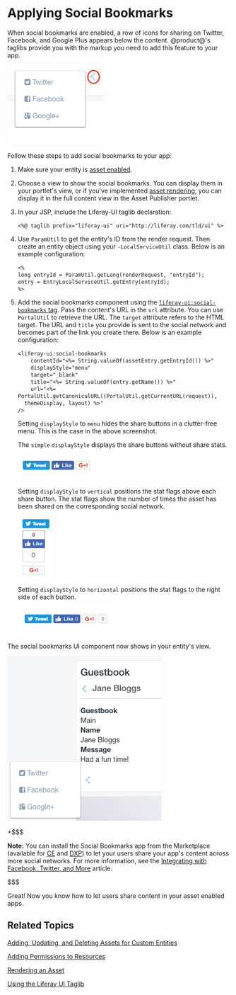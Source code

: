# Applying Social Bookmarks [](id=applying-social-bookmarks)

When social bookmarks are enabled, a row of icons for sharing on Twitter,
Facebook, and Google Plus appears below the content. @product@'s taglibs provide
you with the markup you need to add this feature to your app.

![Figure 1: Social bookmarks are enabled in the built-in Blogs portlet](../../../images/social-bookmarks-icons.png)

Follow these steps to add social bookmarks to your app:

1.  Make sure your entity is 
    [asset enabled](/develop/tutorials/-/knowledge_base/7-0/adding-updating-and-deleting-assets-for-custom-entities).

2.  Choose a view to show the social bookmarks. You can display them in your 
    portlet's view, or if you've implemented [asset rendering](/develop/tutorials/-/knowledge_base/7-0/rendering-an-asset), you 
    can display it in the full content view in the Asset Publisher portlet.

3.  In your JSP, include the Liferay-UI taglib declaration:

        <%@ taglib prefix="liferay-ui" uri="http://liferay.com/tld/ui" %>

4.  Use `ParamUtil` to get the entity's ID from the render request. Then create
    an entity object using your `-LocalServiceUtil` class. Below is an example
    configuration:

        <%
        long entryId = ParamUtil.getLong(renderRequest, "entryId");
        entry = EntryLocalServiceUtil.getEntry(entryId);
        %>

5.  Add the social bookmarks component using the
    [`liferay-ui:social-bookmarks` tag](@platform-ref@/7.0-latest/taglibs/util-taglib/liferay-ui/social-bookmarks.html). 
    Pass the content's URL in the `url` attribute. You can use `PortalUtil` to
    retrieve the URL. The `target` attribute refers to the HTML target. The URL and
    `title` you provide is sent to the social network and becomes part of the
    link you create there. Below is an example configuration:
    
        <liferay-ui:social-bookmarks
        	contentId="<%= String.valueOf(assetEntry.getEntryId()) %>"
        	displayStyle="menu"
        	target="_blank"
        	title="<%= String.valueOf(entry.getName()) %>"
        	url="<%= PortalUtil.getCanonicalURL((PortalUtil.getCurrentURL(request)), 
          themeDisplay, layout) %>" 
        />

    Setting `displayStyle` to `menu` hides the share buttons in a 
    clutter-free menu. This is the case in the above screenshot. 

    The `simple` `displayStyle` displays the share buttons without share stats. 

    ![Figure 2: Here are the share buttons with `displayStyle` set to `"simple"`.](../../../images/social-bookmarks-icons-simple.png)

    Setting `displayStyle` to `vertical` positions the stat flags above each
    share button. The stat flags show the number of times the asset has been
    shared on the corresponding social network. 

    ![Figure 3: Here are the share buttons with `displayStyle` set to `"vertical"`.](../../../images/social-bookmarks-icons-vertical.png)

    Setting `displayStyle` to `horizontal` positions the stat flags to the right
    side of each button.

    ![Figure 4: Here are the share buttons with `displayStyle` set to `"horizontal"`.](../../../images/social-bookmarks-icons-horizontal.png)

The social bookmarks UI component now shows in your entity's view. 

![Figure 5: The new JSP lets users share app content to social networks.](../../../images/social-guestbook-social-bookmarks.png) 

+$$$

**Note:** You can install the Social Bookmarks app from the Marketplace 
(available for [CE](https://web.liferay.com/marketplace/-/mp/application/15194315) 
and [DXP](https://web.liferay.com/marketplace/-/mp/application/15188453)) to let 
your users share your app's content across more social networks. For more 
information, see the [Integrating with Facebook, Twitter, and More](/discover/portal/-/knowledge_base/7-0/integrating-with-facebook-twitter-and-more#using-social-bookmarks)
article.  

$$$

Great! Now you know how to let users share content in your asset enabled apps. 

## Related Topics [](id=related-topics)

[Adding, Updating, and Deleting Assets for Custom Entities](/develop/tutorials/-/knowledge_base/7-0/adding-updating-and-deleting-assets-for-custom-entities)

[Adding Permissions to Resources](/develop/tutorials/-/knowledge_base/7-0/adding-permissions-to-resources)

[Rendering an Asset](/develop/tutorials/-/knowledge_base/7-0/rendering-an-asset)

[Using the Liferay UI Taglib](/develop/tutorials/-/knowledge_base/7-0/using-the-liferay-ui-taglib)
